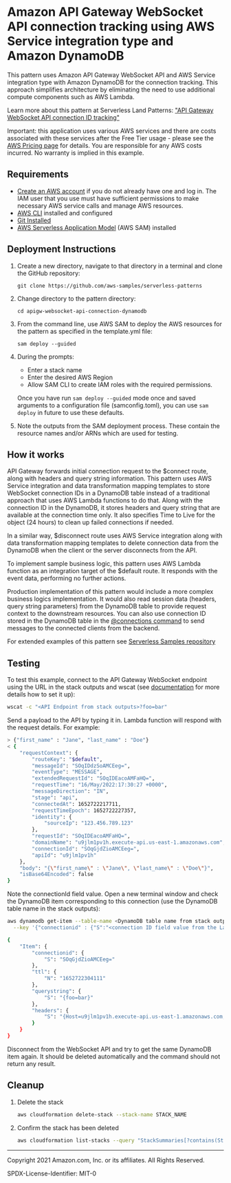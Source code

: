 # Amazon API Gateway WebSocket API connection tracking using AWS Service integration type and Amazon DynamoDB

This pattern uses Amazon API Gateway WebSocket API and AWS Service integration type with Amazon DynamoDB for the connection tracking. This approach simplifies architecture by eliminating the need to use additional compute components such as AWS Lambda. 

Learn more about this pattern at Serverless Land Patterns: ["API Gateway WebSocket API connection ID tracking"](https://serverlessland.com/patterns/apigw-websocket-api-connection-dynamodb)

Important: this application uses various AWS services and there are costs associated with these services after the Free Tier usage - please see the [AWS Pricing page](https://aws.amazon.com/pricing/) for details. You are responsible for any AWS costs incurred. No warranty is implied in this example.

## Requirements

* [Create an AWS account](https://portal.aws.amazon.com/gp/aws/developer/registration/index.html) if you do not already have one and log in. The IAM user that you use must have sufficient permissions to make necessary AWS service calls and manage AWS resources.
* [AWS CLI](https://docs.aws.amazon.com/cli/latest/userguide/install-cliv2.html) installed and configured
* [Git Installed](https://git-scm.com/book/en/v2/Getting-Started-Installing-Git)
* [AWS Serverless Application Model](https://docs.aws.amazon.com/serverless-application-model/latest/developerguide/serverless-sam-cli-install.html) (AWS SAM) installed

## Deployment Instructions

1. Create a new directory, navigate to that directory in a terminal and clone the GitHub repository:
    ``` 
    git clone https://github.com/aws-samples/serverless-patterns
    ```
1. Change directory to the pattern directory:
    ```
    cd apigw-websocket-api-connection-dynamodb
    ```
1. From the command line, use AWS SAM to deploy the AWS resources for the pattern as specified in the template.yml file:
    ```
    sam deploy --guided
    ```
1. During the prompts:
    * Enter a stack name
    * Enter the desired AWS Region
    * Allow SAM CLI to create IAM roles with the required permissions.

    Once you have run `sam deploy --guided` mode once and saved arguments to a configuration file (samconfig.toml), you can use `sam deploy` in future to use these defaults.

1. Note the outputs from the SAM deployment process. These contain the resource names and/or ARNs which are used for testing.

## How it works

API Gateway forwards initial connection request to the \$connect route, along with headers and query string information. This pattern uses AWS Service integration and data transformation mapping templates to store WebSocket connection IDs in a DynamoDB table instead of a traditional approach that uses AWS Lambda functions to do that. Along with the connection ID in the DynamoDB, it stores headers and query string that are available at the connection time only. It also specifies Time to Live for the object (24 hours) to clean up failed connections if needed. 

In a similar way, $disconnect route uses AWS Service integration along with data transformation mapping templates to delete connection data from the DynamoDB when the client or the server disconnects from the API.

To implement sample business logic, this pattern uses AWS Lambda function as an integration target of the \$default route. It responds with the event data, performing no further actions.

Production implementation of this pattern would include a more complex business logics implementation. It would also read session data (headers, query string parameters) from the DynamoDB table to provide request context to the downstream resources. You can also use connection ID stored in the DynamoDB table in the [@connections command](https://docs.aws.amazon.com/apigateway/latest/developerguide/apigateway-how-to-call-websocket-api-connections.html) to send messages to the connected clients from the backend.

For extended examples of this pattern see [Serverless Samples repository](https://github.com/aws-samples/serverless-samples/tree/main/apigw-ws-integrations)

## Testing

To test this example, connect to the API Gateway WebSocket endpoint using the URL in the stack outputs and wscat (see [documentation](https://docs.aws.amazon.com/apigateway/latest/developerguide/apigateway-how-to-call-websocket-api-wscat.html) for more details how to set it up):

```bash
wscat -c "<API Endpoint from stack outputs>?foo=bar"
```

Send a payload to the API by typing it in. Lambda function will respond with the request details. For example:
```bash
> {"first_name" : "Jane", "last_name" : "Doe"}
< {
    "requestContext": {
        "routeKey": "$default",
        "messageId": "SOqIDdzSoAMCEeg=",
        "eventType": "MESSAGE",
        "extendedRequestId": "SOqIDEacoAMFaHQ=",
        "requestTime": "16/May/2022:17:30:27 +0000",
        "messageDirection": "IN",
        "stage": "api",
        "connectedAt": 1652722217711,
        "requestTimeEpoch": 1652722227357,
        "identity": {
            "sourceIp": "123.456.789.123"
        },
        "requestId": "SOqIDEacoAMFaHQ=",
        "domainName": "u9jlm1pv1h.execute-api.us-east-1.amazonaws.com",
        "connectionId": "SOqGjdZioAMCEeg=",
        "apiId": "u9jlm1pv1h"
    },
    "body": "{\"first_name\" : \"Jane\", \"last_name\" : \"Doe\"}",
    "isBase64Encoded": false
}
```

Note the connectionId field value. Open a new terminal window and check the DynamoDB item corresponding to this connection (use the DynamoDB table name in the stack outputs):

```bash
aws dynamodb get-item --table-name <DynamoDB table name from stack outputs> \
  --key '{"connectionid" : {"S":"<connection ID field value from the Lambda function response>"}}'

{
    "Item": {
        "connectionid": {
            "S": "SOqGjdZioAMCEeg="
        },
        "ttl": {
            "N": "1652722304111"
        },
        "querystring": {
            "S": "{foo=bar}"
        },
        "headers": {
            "S": "{Host=u9jlm1pv1h.execute-api.us-east-1.amazonaws.com, Sec-WebSocket-Extensions=permessage-deflate; client_max_window_bits, Sec-WebSocket-Key=oWaeekvolZlFevfyQ7SRRw==, Sec-WebSocket-Version=13, X-Amzn-Trace-Id=Root=1-62828a29-3824232936b70e2306c11218, X-Forwarded-For=123.456.789.123, X-Forwarded-Port=443, X-Forwarded-Proto=https}"
        }
    }
}

```

Disconnect from the WebSocket API and try to get the same DynamoDB item again. It should be deleted automatically and the command should not return any result.

## Cleanup
 
1. Delete the stack
    ```bash
    aws cloudformation delete-stack --stack-name STACK_NAME
    ```
1. Confirm the stack has been deleted
    ```bash
    aws cloudformation list-stacks --query "StackSummaries[?contains(StackName,'STACK_NAME')].StackStatus"
    ```
----
Copyright 2021 Amazon.com, Inc. or its affiliates. All Rights Reserved.

SPDX-License-Identifier: MIT-0
